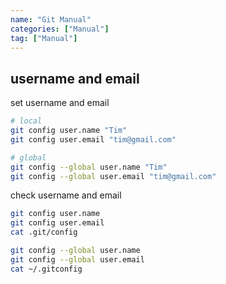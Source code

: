 ```yaml
---
name: "Git Manual"
categories: ["Manual"]
tag: ["Manual"]
---
```


## username and email

set username and email
```sh
# local
git config user.name "Tim"
git config user.email "tim@gmail.com"

# global
git config --global user.name "Tim"
git config --global user.email "tim@gmail.com"
```
check username and email
```bash
git config user.name
git config user.email
cat .git/config

git config --global user.name
git config --global user.email
cat ~/.gitconfig
```